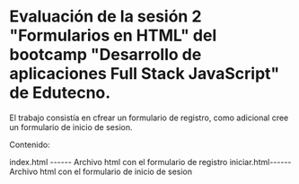 # Evaluación de la sesión 2 "Formularios en HTML" del bootcamp "Desarrollo de aplicaciones Full Stack JavaScript" de Edutecno.

El trabajo consistía en cfrear un formulario de registro, como adicional cree un formulario de inicio de sesion.

Contenido:

index.html ------ Archivo html con el formulario de registro
iniciar.html------ Archivo html con el formulario de inicio de sesion
